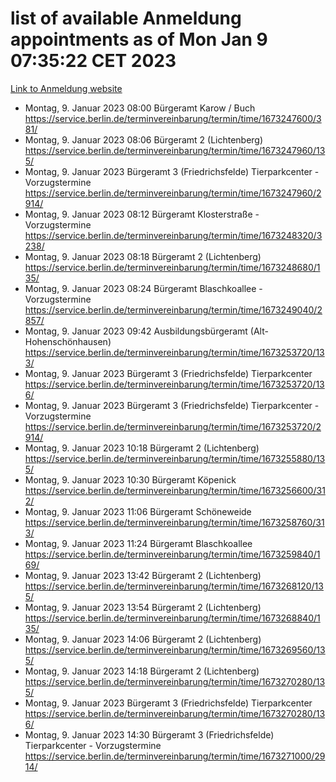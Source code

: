 # list of available Anmeldung appointments as of Mon Jan  9 07:35:22 CET 2023
[Link to Anmeldung website](https://service.berlin.de/terminvereinbarung/termin/tag.php?termin=0&anliegen[]=120686&dienstleisterlist=122210,122217,327316,122219,327312,122227,327314,122231,327346,122243,327348,122252,329742,122260,329745,122262,329748,122254,329751,122271,327278,122273,327274,122277,327276,330436,122280,327294,122282,327290,122284,327292,327539,122291,327270,122285,327266,122286,327264,122296,327268,150230,329760,122301,327282,122297,327286,122294,327284,122312,329763,122314,329775,122304,327330,122311,327334,122309,327332,122281,327352,122279,329772,122276,327324,122274,327326,122267,329766,122246,327318,122251,327320,122257,327322,122208,327298,122226,327300,121362,121364&herkunft=http%3A%2F%2Fservice.berlin.de%2Fdienstleistung%2F120686%2F)
- Montag, 9. Januar 2023 08:00 Bürgeramt Karow / Buch https://service.berlin.de/terminvereinbarung/termin/time/1673247600/381/
- Montag, 9. Januar 2023 08:06 Bürgeramt 2 (Lichtenberg) https://service.berlin.de/terminvereinbarung/termin/time/1673247960/135/
- Montag, 9. Januar 2023  Bürgeramt 3 (Friedrichsfelde) Tierparkcenter - Vorzugstermine https://service.berlin.de/terminvereinbarung/termin/time/1673247960/2914/
- Montag, 9. Januar 2023 08:12 Bürgeramt Klosterstraße - Vorzugstermine https://service.berlin.de/terminvereinbarung/termin/time/1673248320/3238/
- Montag, 9. Januar 2023 08:18 Bürgeramt 2 (Lichtenberg) https://service.berlin.de/terminvereinbarung/termin/time/1673248680/135/
- Montag, 9. Januar 2023 08:24 Bürgeramt Blaschkoallee - Vorzugstermine https://service.berlin.de/terminvereinbarung/termin/time/1673249040/2857/
- Montag, 9. Januar 2023 09:42 Ausbildungsbürgeramt (Alt- Hohenschönhausen) https://service.berlin.de/terminvereinbarung/termin/time/1673253720/133/
- Montag, 9. Januar 2023  Bürgeramt 3 (Friedrichsfelde) Tierparkcenter https://service.berlin.de/terminvereinbarung/termin/time/1673253720/136/
- Montag, 9. Januar 2023  Bürgeramt 3 (Friedrichsfelde) Tierparkcenter - Vorzugstermine https://service.berlin.de/terminvereinbarung/termin/time/1673253720/2914/
- Montag, 9. Januar 2023 10:18 Bürgeramt 2 (Lichtenberg) https://service.berlin.de/terminvereinbarung/termin/time/1673255880/135/
- Montag, 9. Januar 2023 10:30 Bürgeramt Köpenick https://service.berlin.de/terminvereinbarung/termin/time/1673256600/312/
- Montag, 9. Januar 2023 11:06 Bürgeramt Schöneweide https://service.berlin.de/terminvereinbarung/termin/time/1673258760/313/
- Montag, 9. Januar 2023 11:24 Bürgeramt Blaschkoallee https://service.berlin.de/terminvereinbarung/termin/time/1673259840/169/
- Montag, 9. Januar 2023 13:42 Bürgeramt 2 (Lichtenberg) https://service.berlin.de/terminvereinbarung/termin/time/1673268120/135/
- Montag, 9. Januar 2023 13:54 Bürgeramt 2 (Lichtenberg) https://service.berlin.de/terminvereinbarung/termin/time/1673268840/135/
- Montag, 9. Januar 2023 14:06 Bürgeramt 2 (Lichtenberg) https://service.berlin.de/terminvereinbarung/termin/time/1673269560/135/
- Montag, 9. Januar 2023 14:18 Bürgeramt 2 (Lichtenberg) https://service.berlin.de/terminvereinbarung/termin/time/1673270280/135/
- Montag, 9. Januar 2023  Bürgeramt 3 (Friedrichsfelde) Tierparkcenter https://service.berlin.de/terminvereinbarung/termin/time/1673270280/136/
- Montag, 9. Januar 2023 14:30 Bürgeramt 3 (Friedrichsfelde) Tierparkcenter - Vorzugstermine https://service.berlin.de/terminvereinbarung/termin/time/1673271000/2914/
